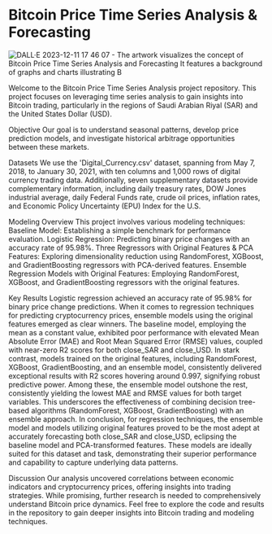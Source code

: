 # Bitcoin Price Time Series Analysis & Forecasting

![DALL·E 2023-12-11 17 46 07 - The artwork visualizes the concept of Bitcoin Price Time Series Analysis and Forecasting  It features a background of graphs and charts illustrating B](https://github.com/trevsauer/Bitcoin_time_series_analysis_and_forecast/assets/60379514/b2d4b0c1-935e-487f-80bc-afb6072203db)

Welcome to the Bitcoin Price Time Series Analysis project repository. This project focuses on leveraging time series analysis to gain insights into Bitcoin trading, particularly in the regions of Saudi Arabian Riyal (SAR) and the United States Dollar (USD).

Objective
Our goal is to understand seasonal patterns, develop price prediction models, and investigate historical arbitrage opportunities between these markets.

Datasets
We use the 'Digital_Currency.csv' dataset, spanning from May 7, 2018, to January 30, 2021, with ten columns and 1,000 rows of digital currency trading data. Additionally, seven supplementary datasets provide complementary information, including daily treasury rates, DOW Jones industrial average, daily Federal Funds rate, crude oil prices, inflation rates, and Economic Policy Uncertainty (EPU) Index for the U.S.

Modeling Overview
This project involves various modeling techniques:
Baseline Model: Establishing a simple benchmark for performance evaluation.
Logistic Regression: Predicting binary price changes with an accuracy rate of 95.98%.
Three Regressors with Original Features & PCA Features: Exploring dimensionality reduction using RandomForest, XGBoost, and GradientBoosting regressors with PCA-derived features.
Ensemble Regression Models with Original Features: Employing RandomForest, XGBoost, and GradientBoosting regressors with the original features.

Key Results
Logistic regression achieved an accuracy rate of 95.98% for binary price change predictions. When it comes to regression techniques for predicting cryptocurrency prices, ensemble models using the original features emerged as clear winners. The baseline model, employing the mean as a constant value, exhibited poor performance with elevated Mean Absolute Error (MAE) and Root Mean Squared Error (RMSE) values, coupled with near-zero R2 scores for both close_SAR and close_USD. In stark contrast, models trained on the original features, including RandomForest, XGBoost, GradientBoosting, and an ensemble model, consistently delivered exceptional results with R2 scores hovering around 0.997, signifying robust predictive power. Among these, the ensemble model outshone the rest, consistently yielding the lowest MAE and RMSE values for both target variables. This underscores the effectiveness of combining decision tree-based algorithms (RandomForest, XGBoost, GradientBoosting) with an ensemble approach. In conclusion, for regression techniques, the ensemble model and models utilizing original features proved to be the most adept at accurately forecasting both close_SAR and close_USD, eclipsing the baseline model and PCA-transformed features. These models are ideally suited for this dataset and task, demonstrating their superior performance and capability to capture underlying data patterns.

Discussion
Our analysis uncovered correlations between economic indicators and cryptocurrency prices, offering insights into trading strategies. While promising, further research is needed to comprehensively understand Bitcoin price dynamics.
Feel free to explore the code and results in the repository to gain deeper insights into Bitcoin trading and modeling techniques.
